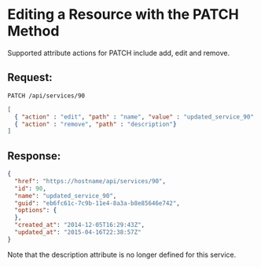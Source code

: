 # Editing a Resource with the PATCH Method

Supported attribute actions for PATCH include add, edit and remove.

## Request:

    PATCH /api/services/90

``` json
[
  { "action" : "edit", "path" : "name", "value" : "updated_service_90" },
  { "action" : "remove", "path" : "description"}
]
```

## Response:

``` json
{
  "href": "https://hostname/api/services/90",
  "id": 90,
  "name": "updated_service_90",
  "guid": "eb6fc61c-7c9b-11e4-8a3a-b8e85646e742",
  "options": {
  },
  "created_at": "2014-12-05T16:29:43Z",
  "updated_at": "2015-04-16T22:38:57Z"
}
```

<div class="note">

Note that the description attribute is no longer defined for this
service.

</div>
